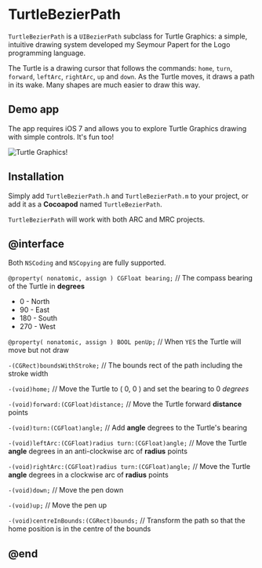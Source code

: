 TurtleBezierPath
===================

`TurtleBezierPath` is a `UIBezierPath` subclass for Turtle Graphics: a simple, intuitive drawing system developed my Seymour Papert for the Logo programming language.

The Turtle is a drawing cursor that follows the commands: `home`, `turn`, `forward`, `leftArc`, `rightArc`, `up` and `down`. As the Turtle moves, it draws a path in its wake. Many shapes are much easier to draw this way.

Demo app
------------------

The app requires iOS 7 and allows you to explore Turtle Graphics drawing with simple controls. It's fun too!

![Turtle Graphics!](https://github.com/mindbrix/TurtleBezierPath/blob/f738542fd89f3eaac3a4e677908fe196bb16b8e4/Sequence%201.gif)

Installation
------------------
Simply add `TurtleBezierPath.h` and `TurtleBezierPath.m` to your project, or add it as a **Cocoapod** named `TurtleBezierPath`.

`TurtleBezierPath` will work with both ARC and MRC projects.

@interface
-----
Both `NSCoding` and `NSCopying` are fully supported.


`@property( nonatomic, assign ) CGFloat bearing;` // The compass bearing of the Turtle in **degrees**

* 0 - North
* 90 - East
* 180 - South
* 270 - West


`@property( nonatomic, assign ) BOOL penUp;` // When `YES` the Turtle will move but not draw


`-(CGRect)boundsWithStroke;` // The bounds rect of the path including the stroke width


`-(void)home;` // Move the Turtle to ( 0, 0 ) and set the bearing to 0 *degrees*


`-(void)forward:(CGFloat)distance;` // Move the Turtle forward **distance** points


`-(void)turn:(CGFloat)angle;` // Add **angle** degrees to the Turtle's bearing


`-(void)leftArc:(CGFloat)radius turn:(CGFloat)angle;` // Move the Turtle **angle** degrees in an anti-clockwise arc of **radius** points


`-(void)rightArc:(CGFloat)radius turn:(CGFloat)angle;` // Move the Turtle **angle** degrees in a clockwise arc of **radius** points


`-(void)down;` // Move the pen down


`-(void)up;` // Move the pen up


`-(void)centreInBounds:(CGRect)bounds;` // Transform the path so that the home position is in the centre of the bounds



@end
-----
